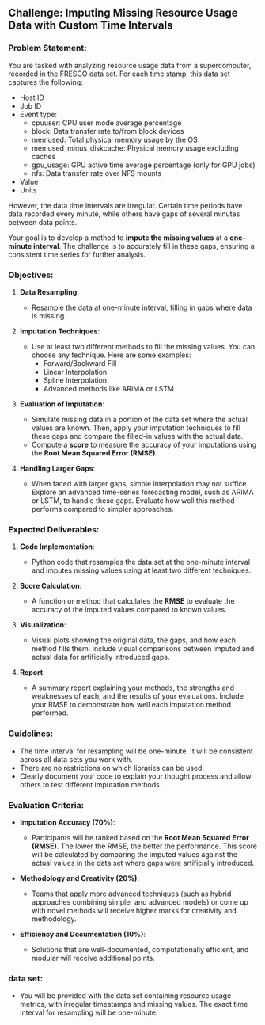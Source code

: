 ## **Challenge: Imputing Missing Resource Usage Data with Custom Time Intervals**

### **Problem Statement:**

You are tasked with analyzing resource usage data from a supercomputer, recorded in the FRESCO data set. For each time stamp, this data set captures the following:
- Host ID
- Job ID
- Event type:
  - cpuuser: CPU user mode average percentage 
  - block: Data transfer rate to/from block devices 
  - memused: Total physical memory usage by the OS 
  - memused_minus_diskcache: Physical memory usage excluding caches 
  - gpu_usage: GPU active time average percentage (only for GPU jobs)
  - nfs: Data transfer rate over NFS mounts
- Value
- Units

However, the data time intervals are irregular. Certain time periods have data recorded every minute, while others have gaps of several minutes between data points. 

Your goal is to develop a method to **impute the missing values** at a **one-minute interval**. The challenge is to accurately fill in these gaps, ensuring a consistent time series for further analysis.

### **Objectives:**

1. **Data Resampling**:
   - Resample the data at one-minute interval, filling in gaps where data is missing.

2. **Imputation Techniques**:
   - Use at least two different methods to fill the missing values. You can choose any technique. Here are some examples:
     - Forward/Backward Fill
     - Linear Interpolation
     - Spline Interpolation
     - Advanced methods like ARIMA or LSTM

3. **Evaluation of Imputation**:
   - Simulate missing data in a portion of the data set where the actual values are known. Then, apply your imputation techniques to fill these gaps and compare the filled-in values with the actual data.
   - Compute a **score** to measure the accuracy of your imputations using the **Root Mean Squared Error (RMSE)**.

4. **Handling Larger Gaps**:
   - When faced with larger gaps, simple interpolation may not suffice. Explore an advanced time-series forecasting model, such as ARIMA or LSTM, to handle these gaps. Evaluate how well this method performs compared to simpler approaches.

### **Expected Deliverables**:

1. **Code Implementation**:
   - Python code that resamples the data set at the one-minute interval and imputes missing values using at least two different techniques.

2. **Score Calculation**:
   - A function or method that calculates the **RMSE** to evaluate the accuracy of the imputed values compared to known values.

3. **Visualization**:
   - Visual plots showing the original data, the gaps, and how each method fills them. Include visual comparisons between imputed and actual data for artificially introduced gaps.

4. **Report**:
   - A summary report explaining your methods, the strengths and weaknesses of each, and the results of your evaluations. Include your RMSE to demonstrate how well each imputation method performed.

### **Guidelines**:

- The time interval for resampling will be one-minute. It will be consistent across all data sets you work with.
- There are no restrictions on which libraries can be used.
- Clearly document your code to explain your thought process and allow others to test different imputation methods.

### **Evaluation Criteria**:

- **Imputation Accuracy (70%)**:
   - Participants will be ranked based on the **Root Mean Squared Error (RMSE)**. The lower the RMSE, the better the performance. This score will be calculated by comparing the imputed values against the actual values in the data set where gaps were artificially introduced.

- **Methodology and Creativity (20%)**:
   - Teams that apply more advanced techniques (such as hybrid approaches combining simpler and advanced models) or come up with novel methods will receive higher marks for creativity and methodology.

- **Efficiency and Documentation (10%)**:
   - Solutions that are well-documented, computationally efficient, and modular will receive additional points.

### **data set**:
- You will be provided with the data set containing resource usage metrics, with irregular timestamps and missing values. The exact time interval for resampling will be one-minute.
